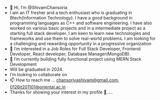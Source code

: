 - 👋 Hi, I’m @ShivamChansoria
- I am an IT fresher and a tech enthusiast who is graduating in Btech(Information Technology). I have a good background in programming languages as C++  and software engineering. I have also worked on various basic projects and in a intermediate project as a starting full stack developer. I am keen to learn new technologies and frameworks and use them to solve real-world problems. I am looking for a challenging and rewarding opportunity in a progressive organization
- 👀 I’m interested in a Job Roles for Full Stack Developer, Frontend Developer, React developer, Database Manager(MongoDB).
- 🌱 I’m currently building fully functional project using MERN Stack Development
-  Will be graduated in 2024.
-  I’m looking to collaborate on 
- 📫 How to reach me ... chansoriyashivam@gmail.com, 0126it201101@oriental.ac.in
- Thanks for showing your interest in my profile 💞️.....

<!---
ShivamChansoria/ShivamChansoria is a ✨ special ✨ repository because its `README.md` (this file) appears on your GitHub profile.
You can click the Preview link to take a look at your changes.
--->
